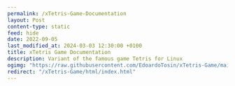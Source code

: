 ```yaml
---
permalink: /xTetris-Game-Documentation
layout: Post
content-type: static
feed: hide
date: 2022-09-05
last_modified_at: 2024-03-03 12:30:00 +0100
title: xTetris Game Documentation
description: Variant of the famous game Tetris for Linux
ogimg: "https://raw.githubusercontent.com/EdoardoTosin/xTetris-Game/main/doc/social-preview.jpg"
redirect: "/xTetris-Game/html/index.html"
---
```

